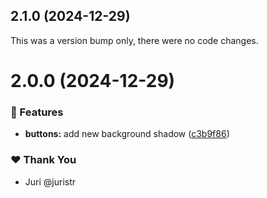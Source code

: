 ## 2.1.0 (2024-12-29)

This was a version bump only, there were no code changes.

# 2.0.0 (2024-12-29)

### 🚀 Features

- **buttons:** add new background shadow ([c3b9f86](https://github.com/deepakkurmi5/tuskydesign/commit/c3b9f86))

### ❤️ Thank You

- Juri @juristr